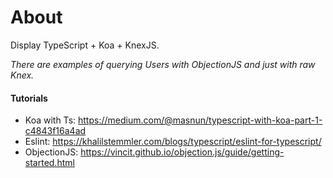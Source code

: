 # About
Display TypeScript + Koa + KnexJS.

<i>There are examples of querying Users with ObjectionJS and just with raw Knex.</i>


#### Tutorials
- Koa with Ts: https://medium.com/@masnun/typescript-with-koa-part-1-c4843f16a4ad
- Eslint: https://khalilstemmler.com/blogs/typescript/eslint-for-typescript/
- ObjectionJS: https://vincit.github.io/objection.js/guide/getting-started.html
